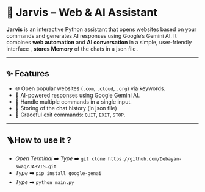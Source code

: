 # 🧠 Jarvis – Web & AI Assistant

**Jarvis** is an interactive Python assistant that opens websites based on your commands and generates AI responses using Google’s Gemini AI. It combines **web automation** and **AI conversation** in a simple, user-friendly interface , **stores Memory** of the chats in a json file .

---

## ✨ Features
- 🌐 Open popular websites (`.com`, `.cloud`, `.org`) via keywords.
- 🤖 AI-powered responses using Google Gemini AI.
- 💬 Handle multiple commands in a single input.
- 🧠 Storing of the chat history (in json file)
- 🚪 Graceful exit commands: `QUIT`, `EXIT`, `STOP`.

---

## 🪜How to use it ?
- *Open Terminal*  ➡️  *Type*  ➡️  `git clone https://github.com/Debayan-swag/JARVIS.git`
- *Type* ➡️  `pip install google-genai`
- *Type* ➡️  `python main.py`